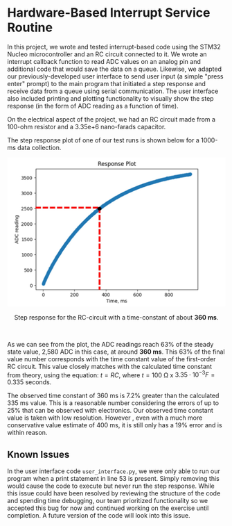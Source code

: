 # Hardware-Based Interrupt Service Routine
 
 In this project, we wrote and tested interrupt-based code using the STM32 Nucleo microcontroller and an RC circuit connected to it. We wrote an interrupt callback function to read ADC values on an analog pin and additional code that would save the data on a queue. Likewise, we adapted our previously-developed user interface to send user input (a simple "press enter" prompt) to the main program that initiated a step response and receive data from a queue using serial communication. The user interface also included printing and plotting functionality to visually show the step response (in the form of ADC reading as a function of time).
 
 On the electrical aspect of the project, we had an RC circuit made from a 100-ohm resistor and a 3.35e+6 nano-farads capacitor.
 
 The step response plot of one of our test runs is shown below for a 1000-ms data collection.

 <p align="center">
    <img src="https://github.com/jdlu97/Hardware-based-ISR/blob/main/img/step_response.jpg?raw=true" alt="Step response of RC circuit"/>
 </p>
 
 <p align="center">Step response for the RC-circuit with a time-constant of about <b>360 ms</b>.</p><br/>
 
 As we can see from the plot, the ADC readings reach 63% of the steady state value, 2,580 ADC in this case, at around **360 ms**. 
 This 63% of the final value number corresponds with the time constant value of the first-order RC circuit. This value closely matches with the calculated time constant from theory, using the equation: $t=RC$, where $t = 100$ &Omega; x $3.35\cdot10^{-3} F = 0.335$ seconds.
 
 The observed time constant of 360 ms is 7.2% greater than the calculated 335 ms value. This is a reasonable number considering the errors of up to 25% that can be observed with electronics. Our observed time constant value is taken with low resolution. However , even with a much more conservative value estimate of 400 ms, it is still only has a 19% error and is within reason. 
 
 ## Known Issues
 
 In the user interface code `user_interface.py`, we were only able to run our program when a print statement in line 53 is present. Simply removing this would cause the code to execute but never run the step response. While this issue could have been resolved by reviewing the structure of the code and spending time debugging, our team prioritized functionality so we accepted this bug for now and continued working on the exercise until completion. A future version of the code will look into this issue.